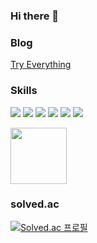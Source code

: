 ### Hi there 👋

### Blog
[Try Everything](https://junyeopp.github.io)

### Skills
<p align="left">
<img src="https://img.shields.io/badge/Python-3776AB?style=flat&logo=Python&logoColor=white"/>
<img src="https://img.shields.io/badge/pandas-150458?style=flat&logo=pandas&logoColor=white"/>
<img src="https://img.shields.io/badge/MongoDB-47A248?style=flat&logo=MongoDB&logoColor=white"/>
<img src="https://img.shields.io/badge/Docker-2496ED?style=flat&logo=Docker&logoColor=white"/>
<img src="https://img.shields.io/badge/Git-F05032?style=flat&logo=Git&logoColor=white"/>
<img src="https://img.shields.io/badge/AWS-232F3E?style=flat&logo=Amazon AWS&logoColor=white"/>
</p>
<a href="https://www.credly.com/badges/b4347f58-653e-47c3-a89d-135b73299fe6/public_url" height="80" width="80" target="_blank">
	<img src="https://images.credly.com/size/680x680/images/4bc21d8b-4afe-4fbd-9a90-a9de8bf7b240/AWS-SolArchitect-Associate-2020.png" width="90" height="90"/>
</a>

### solved.ac
[![Solved.ac
프로필](http://mazassumnida.wtf/api/v2/generate_badge?boj=apor)](https://solved.ac/apor)

